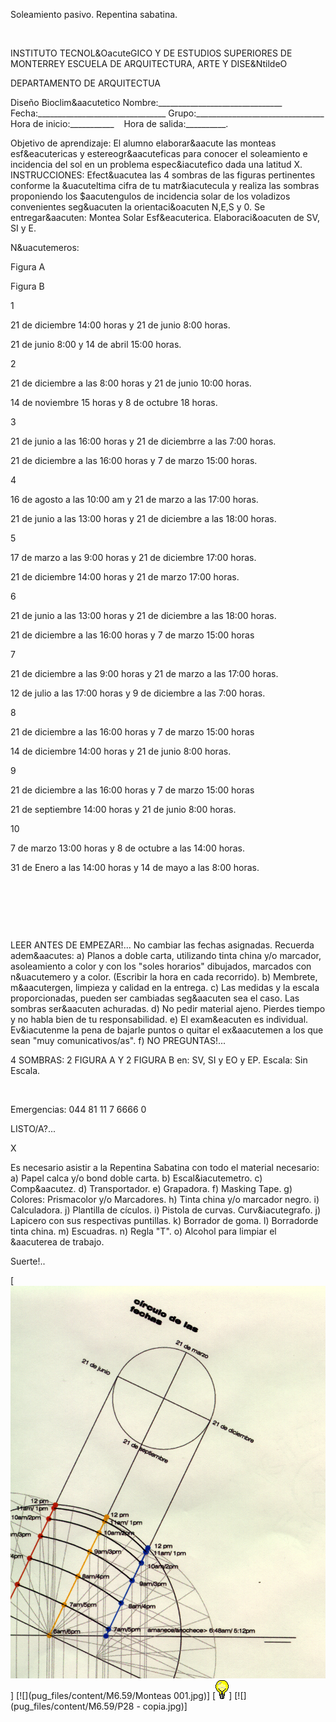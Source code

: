 

Soleamiento pasivo. Repentina sabatina.




 

 
INSTITUTO TECNOL&OacuteGICO Y DE ESTUDIOS SUPERIORES DE MONTERREY 
ESCUELA DE ARQUITECTURA, ARTE Y DISE&NtildeO 

DEPARTAMENTO DE ARQUITECTUA


Diseño Bioclim&aacutetico
Nombre:_______________________________ 
Fecha:________________________________ 
Grupo:________________________________ 
Hora de inicio:___________    Hora de salida:__________.

Objetivo de aprendizaje: 
El alumno elaborar&aacute las monteas esf&eacutericas y estereogr&aacuteficas para conocer el soleamiento e incidencia del sol en un problema espec&iacutefico dada una latitud X. 
 INSTRUCCIONES: 
Efect&uacutea las 4 sombras de las figuras pertinentes conforme la &uacuteltima cifra de tu matr&iacutecula y realiza las sombras proponiendo los $aacutengulos de incidencia solar de los voladizos convenientes seg&uacuten la orientaci&oacuten N,E,S y 0. 
Se entregar&aacuten: 
Montea Solar Esf&eacuterica. Elaboraci&oacuten de SV, SI y E. 





N&uacutemeros:

Figura A

Figura B



1

21 de diciembre 14:00 horas y 21 de junio 8:00 horas.

21 de junio 8:00 y 14 de abril 15:00 horas.



2 

 21 de diciembre a las 8:00 horas y 21 de junio 10:00 horas.

 14 de noviembre 15 horas y 8 de octubre 18 horas. 



3

 21 de junio a las 16:00 horas y 21 de diciembrre a las 7:00 horas.

 21 de diciembre a las 16:00 horas y 7 de marzo 15:00 horas.



4

16 de agosto a las 10:00 am y 21 de marzo a las 17:00 horas.

21 de junio a las 13:00 horas y 21 de diciembre a las 18:00 horas.



5

17 de marzo a las 9:00 horas y 21 de diciembre 17:00 horas.

21 de diciembre 14:00 horas y 21 de marzo 17:00 horas.



6

21 de junio a las 13:00 horas y 21 de diciembre a las 18:00 horas.

21 de diciembre a las 16:00 horas y 7 de marzo 15:00 horas



7

21 de diciembre a las 9:00 horas y 21 de marzo a las 17:00 horas.

12 de julio a las 17:00 horas y 9 de diciembre a las 7:00 horas.



8

21 de diciembre a las 16:00 horas y 7 de marzo 15:00 horas

14 de diciembre 14:00 horas y 21 de junio 8:00 horas.



9

21 de diciembre a las 16:00 horas y 7 de marzo 15:00 horas

21 de septiembre 14:00 horas y 21 de junio 8:00 horas.



10

7 de marzo 13:00 horas y 8 de octubre a las 14:00 horas.

31 de Enero a las 14:00 horas y 14 de mayo a las 8:00 horas.






 
 

 

  

 
 

 LEER ANTES DE EMPEZAR!...
No cambiar las fechas asignadas. Recuerda adem&aacutes: 
a) Planos a doble carta, utilizando tinta china y/o marcador, asoleamiento a color y con los "soles horarios" dibujados, marcados con n&uacutemero y a color. (Escribir la hora en cada recorrido).
b) Membrete, m&aacutergen, limpieza y calidad en la entrega. 
c) Las medidas y la escala proporcionadas, pueden ser cambiadas seg&aacuten sea el caso. Las sombras ser&aacuten achuradas. 
d) No pedir material ajeno. Pierdes tiempo y no habla bien de tu responsabilidad. 
e) El exam&eacuten es individual. Ev&iacutenme la pena de bajarle puntos o quitar el ex&aacutemen a los que sean "muy comunicativos/as".
f) NO PREGUNTAS!... 

4 SOMBRAS: 2 FIGURA A Y 2 FIGURA B en:
SV, SI y EO y EP. 
Escala: Sin Escala.

 


 

 Emergencias: 044 81 11 7 6666 0 














 LISTO/A?...




X







Es necesario asistir a la Repentina Sabatina con todo el material necesario: 
a) Papel calca y/o bond doble carta.
b) Escal&iacutemetro. 
c) Comp&aacutez. 
d) Transportador. 
e) Grapadora. 
f) Masking Tape. 
g) Colores: Prismacolor y/o Marcadores.
h) Tinta china y/o marcador negro.
i) Calculadora.
j) Plantilla de cículos.
i) Pistola de curvas. Curv&iacutegrafo.
j) Lapicero con sus respectivas puntillas.
k) Borrador de goma.
l) Borradorde tinta china.
m) Escuadras.
n) Regla "T".
o) Alcohol para limpiar el &aacuterea de trabajo.

 Suerte!.. 


[![](pug_files/content/M6.59/MONTEA.jpg)]
[![](pug_files/content/M6.59/Monteas 001.jpg)]
[![](pug_files/content/M6.59/sugerencias.gif)]
[![](pug_files/content/M6.59/P28 - copia.jpg)]
